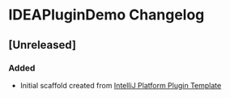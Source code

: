 <!-- Keep a Changelog guide -> https://keepachangelog.com -->

# IDEAPluginDemo Changelog

## [Unreleased]
### Added
- Initial scaffold created from [IntelliJ Platform Plugin Template](https://github.com/JetBrains/intellij-platform-plugin-template)
